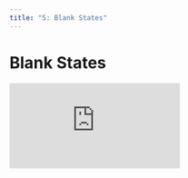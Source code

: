 ```yaml
---
title: "5: Blank States"
---
```


# Blank States

<div class='embed-container'><iframe src='https://player.vimeo.com/video/206256082' frameborder='0' webkitAllowFullScreen mozallowfullscreen allowFullScreen></iframe></div>